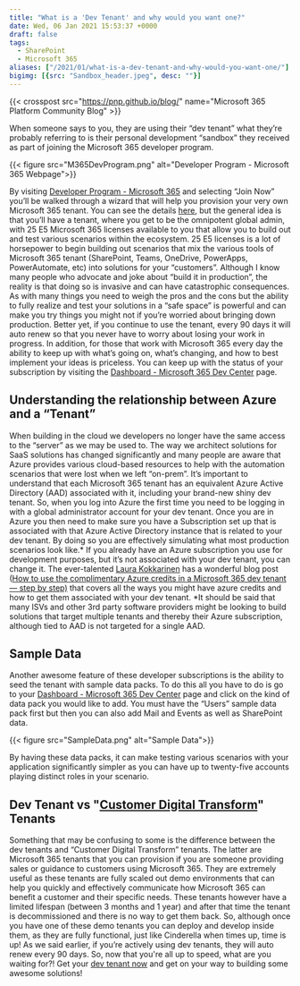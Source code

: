 ```yaml
---
title: "What is a 'Dev Tenant' and why would you want one?"
date: Wed, 06 Jan 2021 15:53:37 +0000
draft: false
tags: 
  - SharePoint
  - Microsoft 365
aliases: ["/2021/01/what-is-a-dev-tenant-and-why-would-you-want-one/"]
bigimg: [{src: "Sandbox_header.jpeg", desc: ""}]
---
```


{{< crosspost src="https://pnp.github.io/blog/" name="Microsoft 365 Platform Community Blog" >}}

When someone says to you, they are using their “dev tenant” what they’re probably referring to is their personal development “sandbox” they received as part of joining the Microsoft 365 developer program.

{{< figure src="M365DevProgram.png" alt="Developer Program - Microsoft 365 Webpage">}}

By visiting [Developer Program - Microsoft 365](https://developer.microsoft.com/en-us/microsoft-365/dev-program) and selecting “Join Now” you’ll be walked through a wizard that will help you provision your very own Microsoft 365 tenant. You can see the details [here](https://developer.microsoft.com/en-us/microsoft-365/dev-program#Subscription), but the general idea is that you’ll have a tenant, where you get to be the omnipotent global admin, with 25 E5 Microsoft 365 licenses available to you that allow you to build out and test various scenarios within the ecosystem. 25 E5 licenses is a lot of horsepower to begin building out scenarios that mix the various tools of Microsoft 365 tenant (SharePoint, Teams, OneDrive, PowerApps, PowerAutomate, etc) into solutions for your “customers”. Although I know many people who advocate and joke about “build it in production”, the reality is that doing so is invasive and can have catastrophic consequences. As with many things you need to weigh the pros and the cons but the ability to fully realize and test your solutions in a “safe space” is powerful and can make you try things you might not if you’re worried about bringing down production. Better yet, if you continue to use the tenant, every 90 days it will auto renew so that you never have to worry about losing your work in progress. In addition, for those that work with Microsoft 365 every day the ability to keep up with what’s going on, what’s changing, and how to best implement your ideas is priceless. You can keep up with the status of your subscription by visiting the [Dashboard - Microsoft 365 Dev Center](https://developer.microsoft.com/en-us/microsoft-365/profile) page.

## Understanding the relationship between Azure and a “Tenant”

When building in the cloud we developers no longer have the same access to the “server” as we may be used to. The way we architect solutions for SaaS solutions has changed significantly and many people are aware that Azure provides various cloud-based resources to help with the automation scenarios that were lost when we left “on-prem”. It’s important to understand that each Microsoft 365 tenant has an equivalent Azure Active Directory (AAD) associated with it, including your brand-new shiny dev tenant. So, when you log into Azure the first time you need to be logging in with a global administrator account for your dev tenant. Once you are in Azure you then need to make sure you have a Subscription set up that is associated with that Azure Active Directory instance that is related to your dev tenant. By doing so you are effectively simulating what most production scenarios look like.\* If you already have an Azure subscription you use for development purposes, but it’s not associated with your dev tenant, you can change it. The ever-talented [Laura Kokkarinen](https://twitter.com/LauraKokkarinen) has a wonderful blog post ([How to use the complimentary Azure credits in a Microsoft 365 dev tenant — step by step)](https://laurakokkarinen.com/how-to-use-the-complimentary-azure-credits-in-a-microsoft-365-developer-tenant-step-by-step/) that covers all the ways you might have azure credits and how to get them associated with your dev tenant. \*It should be said that many ISVs and other 3rd party software providers might be looking to build solutions that target multiple tenants and thereby their Azure subscription, although tied to AAD is not targeted for a single AAD.

## Sample Data

Another awesome feature of these developer subscriptions is the ability to seed the tenant with sample data packs. To do this all you have to do is go to your [Dashboard - Microsoft 365 Dev Center](https://developer.microsoft.com/en-us/microsoft-365/profile) page and click on the kind of data pack you would like to add. You must have the “Users” sample data pack first but then you can also add Mail and Events as well as SharePoint data.

{{< figure src="SampleData.png" alt="Sample Data">}}

By having these data packs, it can make testing various scenarios with your application significantly simpler as you can have up to twenty-five accounts playing distinct roles in your scenario.

## Dev Tenant vs "[Customer Digital Transform](https://cdx.transform.microsoft.com/)" Tenants

Something that may be confusing to some is the difference between the dev tenants and “Customer Digital Transform” tenants. The latter are Microsoft 365 tenants that you can provision if you are someone providing sales or guidance to customers using Microsoft 365. They are extremely useful as these tenants are fully scaled out demo environments that can help you quickly and effectively communicate how Microsoft 365 can benefit a customer and their specific needs. These tenants however have a limited lifespan (between 3 months and 1 year) and after that time the tenant is decommissioned and there is no way to get them back. So, although once you have one of these demo tenants you can deploy and develop inside them, as they are fully functional, just like Cinderella when times up, time is up! As we said earlier, if you’re actively using dev tenants, they will auto renew every 90 days. So, now that you're all up to speed, what are you waiting for?! Get your [dev tenant now](https://developer.microsoft.com/en-us/microsoft-365/dev-program) and get on your way to building some awesome solutions!

